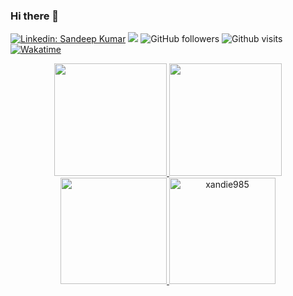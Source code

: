 ### Hi there 👋

[![Linkedin: Sandeep Kumar](https://img.shields.io/badge/-Sandeep_Kumar_Kushwaha-blue?style=flat-square&logo=Linkedin&logoColor=white&link=https://www.linkedin.com/in/xandie985/)](https://www.linkedin.com/in/xandie985/)
[<img src="https://img.shields.io/badge/sxandie-%23E4405F.svg?&style=flat&logo=instagram&logoColor=white" />](https://instagram.com/xandie985)
![GitHub followers](https://img.shields.io/github/followers/xandie985?label=Follow&style=social)
![Github visits](https://komarev.com/ghpvc/?username=xandie985&label=Profile%20views&color=ce9927&style=flat)
[![Wakatime](https://wakatime.com/badge/user/6b8b0b45-01a1-43cc-915f-25035793aaf1.svg)](https://wakatime.com/@6b8b0b45-01a1-43cc-915f-25035793aaf1)
<p align="center">
<a href="https://github.com/xandie985">
  <img height="180" src="https://github-readme-stats.vercel.app/api?username=xandie985&show_icons=true&theme=tokyonight"/>
  <img height="180" src="https://github-readme-streak-stats.herokuapp.com/?user=xandie985&theme=tokyonight&show_icons=true"/>
  <img height="170" src="https://github-readme-stats.vercel.app/api/wakatime?username=sxandie&theme=tokyonight/:last_30_days"/>
  <img height="170" src="https://github-readme-stats.vercel.app/api/top-langs?username=xandie985&layout=compact&theme=tokyonight&count_private=true&langs_count=10" alt="xandie985" />
</a>
</p>
